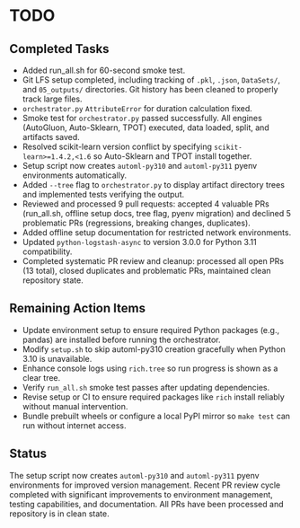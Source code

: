 # TODO

## Completed Tasks
- Added run_all.sh for 60-second smoke test.
- Git LFS setup completed, including tracking of `.pkl`, `.json`, `DataSets/`, and `05_outputs/` directories. Git history has been cleaned to properly track large files.
- `orchestrator.py` `AttributeError` for duration calculation fixed.
- Smoke test for `orchestrator.py` passed successfully. All engines (AutoGluon, Auto-Sklearn, TPOT) executed, data loaded, split, and artifacts saved.
- Resolved scikit-learn version conflict by specifying `scikit-learn>=1.4.2,<1.6` so Auto-Sklearn and TPOT install together.
- Setup script now creates `automl-py310` and `automl-py311` pyenv environments automatically.
- Added `--tree` flag to `orchestrator.py` to display artifact directory trees and implemented tests verifying the output.
- Reviewed and processed 9 pull requests: accepted 4 valuable PRs (run_all.sh, offline setup docs, tree flag, pyenv migration) and declined 5 problematic PRs (regressions, breaking changes, duplicates).
- Added offline setup documentation for restricted network environments.
- Updated `python-logstash-async` to version 3.0.0 for Python 3.11 compatibility.
- Completed systematic PR review and cleanup: processed all open PRs (13 total), closed duplicates and problematic PRs, maintained clean repository state.

## Remaining Action Items

- Update environment setup to ensure required Python packages (e.g., pandas) are installed before running the orchestrator.
- Modify `setup.sh` to skip automl-py310 creation gracefully when Python 3.10 is unavailable.
- Enhance console logs using `rich.tree` so run progress is shown as a clear tree.
- Verify `run_all.sh` smoke test passes after updating dependencies.
- Revise setup or CI to ensure required packages like `rich` install reliably without manual intervention.
- Bundle prebuilt wheels or configure a local PyPI mirror so `make test` can run without internet access.

## Status

The setup script now creates `automl-py310` and `automl-py311` pyenv environments for improved version management. Recent PR review cycle completed with significant improvements to environment management, testing capabilities, and documentation. All PRs have been processed and repository is in clean state.

